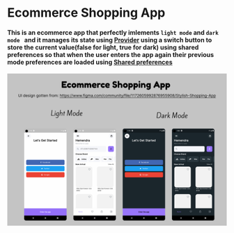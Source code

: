 # Ecommerce Shopping App
#### This is an ecommerce app that perfectly imlements ```light mode``` and ```dark mode ``` and it manages its state using <a href="https://pub.dev/packages/provider"> Provider</a> using a switch button to store the current value(false for light, true for dark) using shared preferences so that when the user enters the app again their previous mode preferences are loaded using <a href="https://pub.dev/packages/shared_preferences">Shared preferences</a>
<img src="assets/ecommerce.png" alt="app image"/>
